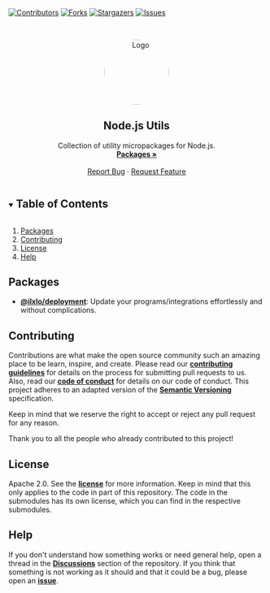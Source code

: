 <!-- PROJECT SHIELDS -->
[![Contributors][contributors-shield]][contributors-url]
[![Forks][forks-shield]][forks-url]
[![Stargazers][stars-shield]][stars-url]
[![Issues][issues-shield]][issues-url]

<!-- PROJECT LOGO -->
<br />
<p align="center">
  <a href="https://github.com/ilxlo/node.js-utils">
    <img src="https://avatars.githubusercontent.com/u/34041493" alt="Logo" width="128" height="128" style="border-radius: 50%;">
  </a>

  <h2 align="center">Node.js Utils</h3>

  <p align="center">
    Collection of utility micropackages for Node.js.
    <br />
    <a href="https://github.com/ilxlo/node.js-utils#packages"><strong>Packages »</strong></a>
    <br />
    <br />
    <a href="https://github.com/ilxlo/node.js-utils/issues">Report Bug</a> 
    ·
    <a href="https://github.com/ilxlo/node.js-utils/issues">Request Feature</a>
  </p>
</p>



<!-- TABLE OF CONTENTS -->
<details open="open">
  <summary><h2 style="display: inline-block">Table of Contents</h2></summary>
  <ol>
    <li><a href="#packages">Packages</a></li>
    <li><a href="#contributing">Contributing</a></li>
    <li><a href="#license">License</a></li>
    <li><a href="#help">Help</a></li>
  </ol>
</details>



<!-- PACKAGES -->
## Packages

- **[@ilxlo/deployment](/deployment)**: Update your programs/integrations effortlessly and without complications.



<!-- CONTRIBUTING -->
## Contributing

Contributions are what make the open source community such an amazing place to be learn, inspire, and create. Please read our **[contributing guidelines](.github/CONTRIBUTING.md)** for details on the process for submitting pull requests to us. Also, read our **[code of conduct](.github/CODE_OF_CONDUCT.md)** for details on our code of conduct. This project adheres to an adapted version of the **[Semantic Versioning](.github/COMMIT_CONVENTION.md)** specification.

Keep in mind that we reserve the right to accept or reject any pull request for any reason.

Thank you to all the people who already contributed to this project!



<!-- LICENSE -->
## License

Apache 2.0. See the **[license](LICENSE.md)** for more information. Keep in mind that this only applies to the code in part of this repository. The code in the submodules has its own license, which you can find in the respective submodules.



<!-- HELP -->

## Help

If you don't understand how something works or need general help, open a thread in the **[Discussions](https://github.com/ilxlo/node.js-utils/discussions)** section of the repository. If you think that something is not working as it should and that it could be a bug, please open an **[issue](https://github.com/ilxlo/node.js-utils/issues/new/choose)**.



<!-- MARKDOWN LINKS & IMAGES -->
[contributors-shield]: https://img.shields.io/github/contributors/ilxlo/node.js-utils.svg?style=for-the-badge
[contributors-url]: https://github.com/ilxlo/node.js-utils/graphs/contributors
[forks-shield]: https://img.shields.io/github/forks/ilxlo/node.js-utils.svg?style=for-the-badge
[forks-url]: https://github.com/ilxlo/node.js-utils/network/members
[stars-shield]: https://img.shields.io/github/stars/ilxlo/node.js-utils.svg?style=for-the-badge
[stars-url]: https://github.com/ilxlo/node.js-utils/stargazers
[issues-shield]: https://img.shields.io/github/issues/ilxlo/node.js-utils.svg?style=for-the-badge
[issues-url]: https://github.com/ilxlo/node.js-utils/issues
[license-shield]: https://img.shields.io/github/license/ilxlo/node.js-utils.svg?style=for-the-badge
[license-url]: https://github.com/ilxlo/node.js-utils/blob/master/LICENSE
